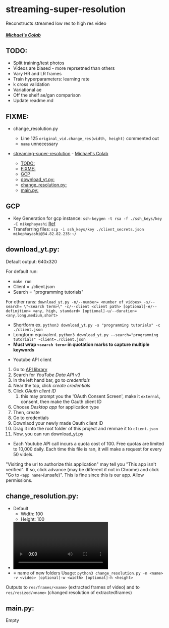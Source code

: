 # streaming-super-resolution
Reconstructs streamed low res to high res video

##### [Michael's Colab](https://colab.research.google.com/drive/14aq0YhkuuyEN0FXvNIfEwVEwdBC8nbSg#scrollTo=GytH-0oJXJkX)

## TODO:
- Split training/test photos
- Videos are biased - more reprsetned than others
- Vary HR and LR frames
- Train hyperparameters: learning rate
- k cross validation
- Variational ae
- Off the shelf ae/gan comparison
- Update readme.md


## FIXME:
- change_resolution.py
  - Line 125 `original_vid.change_res(width, height)` commented out
  - `name` unnecessary


- [streaming-super-resolution](#streaming-super-resolution)
        - [Michael's Colab](#michaels-colab)
  - [TODO:](#todo)
  - [FIXME:](#fixme)
  - [GCP](#gcp)
  - [download_yt.py:](#downloadytpy)
  - [change_resolution.py:](#changeresolutionpy)
  - [main.py:](#mainpy)

## GCP
* Key Generation for gcp instance: `ssh-keygen -t rsa -f ./ssh_keys/key -C mikephayashi` [Ref](https://www.youtube.com/watch?v=2ibBF9YqveY)
* Transferring files: `scp -i ssh_keys/key ./client_secrets.json mikephayashi@34.82.82.235:~/`

## download_yt.py:

Default output: 640x320

For default run:
- `make run` 
- Client = ./client.json
- Search = "programming tutorials"

For other runs:
`download_yt.py -n/--number= <number of vidoes> -s/--search= \"<search term>\" -c/--client <client path> [optional]-e/--definition= <any, high, standard> [optional]-u/--duration= <any,long,medium,short>`
- Shortform ex. `python3 download_yt.py -s "programming tutorials" -c ./client.json`
- Longform equivalent. `python3 download_yt.py --search="programming tutorials" -client=./client.json`
- **Must wrap `<search term>` in quotation marks to capture multiple keywords**

* Youtube API client
  
1. Go to [API library](https://console.developers.google.com/apis/library?project=fluted-equinox-277319&folder&organizationId)
2. Search for *YouTube Data API v3*
3. In the left hand bar, go to *credentials*
4. Near the top, click *create credentials*
5. Click *OAuth client ID*
   1. this may prompt you the 'OAuth Consent Screen', make it `external`, consent, then make the Oauth client ID
6. Choose *Desktop app* for application type
7. Then, create
8. Go to credentials
9. Downlaod your newly made Oauth client ID
10. Drag it into the root folder of this project and renmae it to `client.json`
11. Now, you can run download_yt.py

* Each Youtube API call incurs a quota cost of 100. Free quotas are limited to 10,000 daily. Each time this file is ran, it will make a request for every 50 videls. 

"Visiting the url to authorize this application" may tell you "This app isn't verified". If so, click advance (may be different if not in Chrome) and click "Go to `<app name>`(unsafe)". This is fine since this is our app. Allow permissions.

## change_resolution.py:
- Default
  - Width: 100
  - Height: 100
- <video> = path to video
- <name> = name of new folders
Usage: `python3 change_resolution.py -n <name> -v <video> [optional]-w <width> [optional]-h <height>`

Outputs to `res/frames/<name>` (extracted frames of video) and to `res/resized/<name>` (changed resolution of extractedframes)

## main.py:
Empty